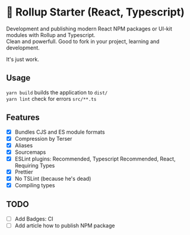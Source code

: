 # 🐣 Rollup Starter (React, Typescript)

Development and publishing modern React NPM packages or UI-kit modules with Rollup and Typescript.  
Clean and powerfull. Good to fork in your project, learning and development.

It's just work.

## Usage

`yarn build` builds the application to `dist/`  
`yarn lint` check for errors `src/**.ts`

## Features

- [x] Bundles CJS and ES module formats
- [x] Compression by Terser
- [x] Aliases
- [x] Sourcemaps
- [x] ESLint plugins: Recommended, Typescript Recommended, React, Requiring Types
- [x] Prettier
- [x] No TSLint (because he's dead)
- [x] Compiling types

## TODO

- [ ] Add Badges: CI
- [ ] Add article how to publish NPM package
